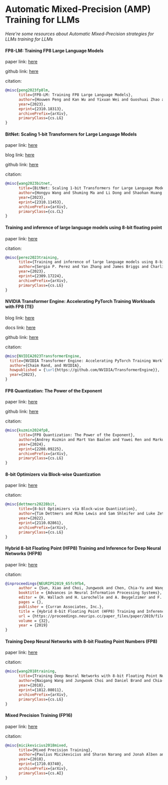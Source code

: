 # Automatic Mixed-Precision (AMP) Training for LLMs
*Here're some resources about Automatic Mixed-Precision strategies for LLMs training for LLMs*


#### FP8-LM: Training FP8 Large Language Models

paper link: [here](https://arxiv.org/pdf/2310.18313.pdf)

github link: [here](https://github.com/Azure/MS-AMP)

citation:
```bibtex
@misc{peng2023fp8lm,
      title={FP8-LM: Training FP8 Large Language Models}, 
      author={Houwen Peng and Kan Wu and Yixuan Wei and Guoshuai Zhao and Yuxiang Yang and Ze Liu and Yifan Xiong and Ziyue Yang and Bolin Ni and Jingcheng Hu and Ruihang Li and Miaosen Zhang and Chen Li and Jia Ning and Ruizhe Wang and Zheng Zhang and Shuguang Liu and Joe Chau and Han Hu and Peng Cheng},
      year={2023},
      eprint={2310.18313},
      archivePrefix={arXiv},
      primaryClass={cs.LG}
}
```


#### BitNet: Scaling 1-bit Transformers for Large Language Models

paper link: [here](https://arxiv.org/pdf/2310.11453)

blog link: [here](https://thegenerality.com/agi/)

github link: [here](https://github.com/microsoft/unilm)

citation:
```bibtex
@misc{wang2023bitnet,
      title={BitNet: Scaling 1-bit Transformers for Large Language Models}, 
      author={Hongyu Wang and Shuming Ma and Li Dong and Shaohan Huang and Huaijie Wang and Lingxiao Ma and Fan Yang and Ruiping Wang and Yi Wu and Furu Wei},
      year={2023},
      eprint={2310.11453},
      archivePrefix={arXiv},
      primaryClass={cs.CL}
}
```


#### Training and inference of large language models using 8-bit floating point

paper link: [here](https://arxiv.org/pdf/2309.17224)

citation:
```bibtex
@misc{perez2023training,
      title={Training and inference of large language models using 8-bit floating point}, 
      author={Sergio P. Perez and Yan Zhang and James Briggs and Charlie Blake and Josh Levy-Kramer and Paul Balanca and Carlo Luschi and Stephen Barlow and Andrew William Fitzgibbon},
      year={2023},
      eprint={2309.17224},
      archivePrefix={arXiv},
      primaryClass={cs.LG}
}
```


#### NVIDIA Transformer Engine: Accelerating PyTorch Training Workloads with FP8 (TE)

blog link: [here](https://towardsdatascience.com/accelerating-pytorch-training-workloads-with-fp8-5a5123aec7d7)

docs link: [here](https://docs.nvidia.com/deeplearning/transformer-engine/index.html)

github link: [here](https://github.com/NVIDIA/TransformerEngine)

citation:
```bibtex
@misc{NVIDIA2023TransformerEngine,
  title={NVIDIA Transformer Engine: Accelerating PyTorch Training Workloads with FP8 (TE)},
  author={Chaim Rand, and NVIDIA},
  howpublished = {\url{https://github.com/NVIDIA/TransformerEngine}},
  year={2023},
}
```


#### FP8 Quantization: The Power of the Exponent

paper link: [here](https://arxiv.org/pdf/2208.09225.pdf)

github link: [here](https://github.com/Qualcomm-AI-research/FP8-quantization)

citation:
```bibtex
@misc{kuzmin2024fp8,
      title={FP8 Quantization: The Power of the Exponent}, 
      author={Andrey Kuzmin and Mart Van Baalen and Yuwei Ren and Markus Nagel and Jorn Peters and Tijmen Blankevoort},
      year={2024},
      eprint={2208.09225},
      archivePrefix={arXiv},
      primaryClass={cs.LG}
}
```


#### 8-bit Optimizers via Block-wise Quantization

paper link: [here](https://arxiv.org/pdf/2110.02861)

citation:
```bibtex
@misc{dettmers20228bit,
      title={8-bit Optimizers via Block-wise Quantization}, 
      author={Tim Dettmers and Mike Lewis and Sam Shleifer and Luke Zettlemoyer},
      year={2022},
      eprint={2110.02861},
      archivePrefix={arXiv},
      primaryClass={cs.LG}
}
```


#### Hybrid 8-bit Floating Point (HFP8) Training and Inference for Deep Neural Networks (HFP8)

paper link: [here](https://proceedings.neurips.cc/paper_files/paper/2019/file/65fc9fb4897a89789352e211ca2d398f-Paper.pdf)

citation:
```bibtex
@inproceedings{NEURIPS2019_65fc9fb4,
      author = {Sun, Xiao and Choi, Jungwook and Chen, Chia-Yu and Wang, Naigang and Venkataramani, Swagath and Srinivasan, Vijayalakshmi (Viji) and Cui, Xiaodong and Zhang, Wei and Gopalakrishnan, Kailash},
      booktitle = {Advances in Neural Information Processing Systems},
      editor = {H. Wallach and H. Larochelle and A. Beygelzimer and F. d\textquotesingle Alch\'{e}-Buc and E. Fox and R. Garnett},
      pages = {},
      publisher = {Curran Associates, Inc.},
      title = {Hybrid 8-bit Floating Point (HFP8) Training and Inference for Deep Neural Networks},
      url = {https://proceedings.neurips.cc/paper_files/paper/2019/file/65fc9fb4897a89789352e211ca2d398f-Paper.pdf},
      volume = {32},
      year = {2019}
}  
```


#### Training Deep Neural Networks with 8-bit Floating Point Numbers (FP8)

paper link: [here](https://arxiv.org/pdf/1812.08011)

citation:
```bibtex
@misc{wang2018training,
      title={Training Deep Neural Networks with 8-bit Floating Point Numbers}, 
      author={Naigang Wang and Jungwook Choi and Daniel Brand and Chia-Yu Chen and Kailash Gopalakrishnan},
      year={2018},
      eprint={1812.08011},
      archivePrefix={arXiv},
      primaryClass={cs.LG}
}
```


#### Mixed Precision Training (FP16)

paper link: [here](https://arxiv.org/pdf/1710.03740)

citation:
```bibtex
@misc{micikevicius2018mixed,
      title={Mixed Precision Training}, 
      author={Paulius Micikevicius and Sharan Narang and Jonah Alben and Gregory Diamos and Erich Elsen and David Garcia and Boris Ginsburg and Michael Houston and Oleksii Kuchaiev and Ganesh Venkatesh and Hao Wu},
      year={2018},
      eprint={1710.03740},
      archivePrefix={arXiv},
      primaryClass={cs.AI}
}
```